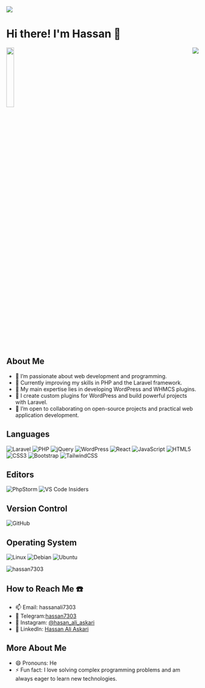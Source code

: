 <img src="https://github.com/user-attachments/assets/3c904759-8928-414f-9c9f-e66f49dbb86b">

# Hi there! I'm Hassan 👋

<img style="width: 20%;height: 20%;"
             src="https://github.com/user-attachments/assets/8683e85d-c20b-4ae4-8b5e-73c71b5fdb14">
<img align="right" src="https://github.com/user-attachments/assets/85371923-228b-4b0e-b3e6-24b5a60a1225" data-target="animated-image.originalImage">
## About Me

- 👀 I’m passionate about web development and programming.
- 🌱 Currently improving my skills in PHP and the Laravel framework.
- 💼 My main expertise lies in developing WordPress and WHMCS plugins.
- 🔧 I create custom plugins for WordPress and build powerful projects with Laravel.
- 💞️ I’m open to collaborating on open-source projects and practical web application development.

## Languages
![Laravel](https://img.shields.io/badge/laravel-%23FF2D20.svg?style=for-the-badge&logo=laravel&logoColor=white)
![PHP](https://img.shields.io/badge/php-%23777BB4.svg?style=for-the-badge&logo=php&logoColor=white)
![jQuery](https://img.shields.io/badge/jquery-%230769AD.svg?style=for-the-badge&logo=jquery&logoColor=white)
![WordPress](https://img.shields.io/badge/WordPress-%23117AC9.svg?style=for-the-badge&logo=WordPress&logoColor=white)
![React](https://img.shields.io/badge/react-%2320232a.svg?style=for-the-badge&logo=react&logoColor=%2361DAFB)
![JavaScript](https://img.shields.io/badge/javascript-%23323330.svg?style=for-the-badge&logo=javascript&logoColor=%23F7DF1E)
![HTML5](https://img.shields.io/badge/html5-%23E34F26.svg?style=for-the-badge&logo=html5&logoColor=white)
![CSS3](https://img.shields.io/badge/css3-%231572B6.svg?style=for-the-badge&logo=css3&logoColor=white)
![Bootstrap](https://img.shields.io/badge/bootstrap-%238511FA.svg?style=for-the-badge&logo=bootstrap&logoColor=white)
![TailwindCSS](https://img.shields.io/badge/tailwindcss-%2338B2AC.svg?style=for-the-badge&logo=tailwind-css&logoColor=white)
 
## Editors
![PhpStorm](https://img.shields.io/badge/phpstorm-143?style=for-the-badge&logo=phpstorm&logoColor=black&color=black&labelColor=darkorchid)
![VS Code Insiders](https://img.shields.io/badge/VS%20Code%20Insiders-35b393.svg?style=for-the-badge&logo=visual-studio-code&logoColor=white)

## Version Control
![GitHub](https://img.shields.io/badge/github-%23121011.svg?style=for-the-badge&logo=github&logoColor=white)

## Operating System
![Linux](https://img.shields.io/badge/Linux-FCC624?style=for-the-badge&logo=linux&logoColor=black)
![Debian](https://img.shields.io/badge/Debian-D70A53?style=for-the-badge&logo=debian&logoColor=white)
![Ubuntu](https://img.shields.io/badge/Ubuntu-E95420?style=for-the-badge&logo=ubuntu&logoColor=white)


![hassan7303](https://github-readme-stats.vercel.app/api/top-langs/?username=hassan7303&theme=blue-green)

## How to Reach Me ☎️

- 📫 Email: hassanali7303
- 🚀 Telegram:[hassan7303](https://t.me/hassan7303)
- 📸 Instagram: [@hasan_ali_askari](https://www.instagram.com/hasan_ali_askari)
- 💼 LinkedIn: [Hassan Ali Askari](https://www.linkedin.com/in/hassan-ali-askari)

## More About Me

- 😄 Pronouns: He
- ⚡ Fun fact: I love solving complex programming problems and am always eager to learn new technologies.
